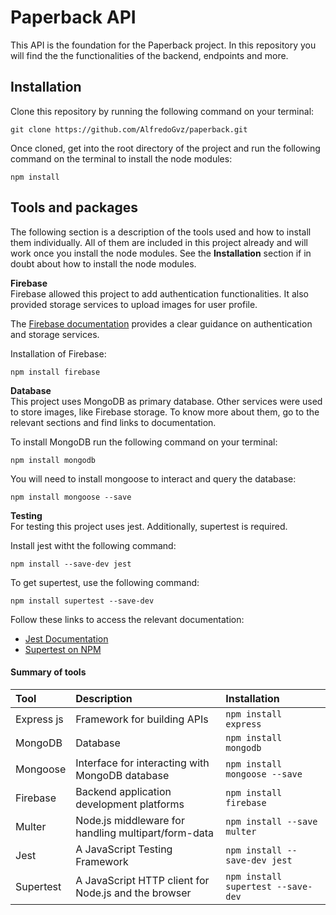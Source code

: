 # Paperback API

This API is the foundation for the Paperback project. In this repository you will find the the functionalities of the backend, endpoints and more.

## Installation

Clone this repository by running the following command on your terminal:

```
git clone https://github.com/AlfredoGvz/paperback.git
```

Once cloned, get into the root directory of the project and run the following command on the terminal to install the node modules:

```
npm install
```

## Tools and packages

The following section is a description of the tools used and how to install them individually. All of them are included in this project already and will work once you install the node modules. See the **Installation** section if in doubt about how to install the node modules.

**Firebase**  
Firebase allowed this project to add authentication functionalities. It also provided storage services to upload images for user profile.

The [Firebase documentation](https://firebase.google.com/docs/build) provides a clear guidance on authentication and storage services.

Installation of Firebase:

```
npm install firebase
```

**Database**  
This project uses MongoDB as primary database. Other services were used to store images, like Firebase storage. To know more about them, go to the relevant sections and find links to documentation.

To install MongoDB run the following command on your terminal:

```
npm install mongodb
```

You will need to install mongoose to interact and query the database:

```
npm install mongoose --save
```

**Testing**  
For testing this project uses jest. Additionally, supertest is required.

Install jest witht the following command:

```
npm install --save-dev jest
```

To get supertest, use the following command:

```
npm install supertest --save-dev
```

Follow these links to access the relevant documentation:

- [Jest Documentation](https://jestjs.io/docs/getting-started)
- [Supertest on NPM](https://www.npmjs.com/package/supertest)

#### Summary of tools

| Tool       | Description                                          | Installation                       |
| :--------- | :--------------------------------------------------- | :--------------------------------- |
| Express js | Framework for building APIs                          | `npm install express`              |
| MongoDB    | Database                                             | `npm install mongodb`              |
| Mongoose   | Interface for interacting with MongoDB database      | `npm install mongoose --save`      |
| Firebase   | Backend application development platforms            | `npm install firebase`             |
| Multer     | Node.js middleware for handling multipart/form-data  | `npm install --save multer`        |
| Jest       | A JavaScript Testing Framework                       | `npm install --save-dev jest`      |
| Supertest  | A JavaScript HTTP client for Node.js and the browser | `npm install supertest --save-dev` |
